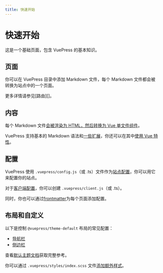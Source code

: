 ```yaml
---
title: 快速开始
---
```


# 快速开始

这是一个基础页面，包含 VuePress 的基本知识。

## 页面

你可以在 VuePress 目录中添加 Markdown 文件，每个 Markdown 文件都会被转换为站点中的一个页面。

更多详情请参见[路由][]。

## 内容

每个 Markdown 文件[会被渲染为 HTML，然后转换为 Vue 单文件组件][content]。

VuePress 支持基本的 Markdown 语法和[一些扩展][syntax-extensions]，你还可以在其中[使用 Vue 特性][vue-feature]。

## 配置

VuePress 使用 `.vuepress/config.js`（或 .ts）文件作为[站点配置][config]，你可以用它来配置你的站点。

对于[客户端配置][client-config]，你可以创建 `.vuepress/client.js`（或 .ts）。

同时，你也可以通过[frontmatter][]为每个页面添加配置。

## 布局和自定义

以下是控制 `@vuepress/theme-default` 布局的常见配置：

- [导航栏][navbar]
- [侧边栏][sidebar]

查看[默认主题文档][default-theme]获取完整参考。

你可以通过 `.vuepress/styles/index.scss` 文件[添加额外样式][style]。

[routing]: https://v2.vuepress.vuejs.org/zh/guide/page.html#routing
[content]: https://v2.vuepress.vuejs.org/zh/guide/page.html#content
[syntax-extensions]: https://v2.vuepress.vuejs.org/zh/guide/markdown.html#syntax-extensions
[vue-feature]: https://v2.vuepress.vuejs.org/zh/guide/markdown.html#using-vue-in-markdown
[config]: https://v2.vuepress.vuejs.org/zh/guide/configuration.html#client-config-file
[client-config]: https://v2.vuepress.vuejs.org/zh/guide/configuration.html#client-config-file
[frontmatter]: https://v2.vuepress.vuejs.org/zh/guide/page.html#frontmatter
[navbar]: https://v2.vuepress.vuejs.org/zh/reference/default-theme/config.html#navbar
[sidebar]: https://v2.vuepress.vuejs.org/zh/reference/default-theme/config.html#sidebar
[default-theme]: https://v2.vuepress.vuejs.org/zh/reference/default-theme/
[style]: https://v2.vuepress.vuejs.org/zh/reference/default-theme/styles.html#style-file
